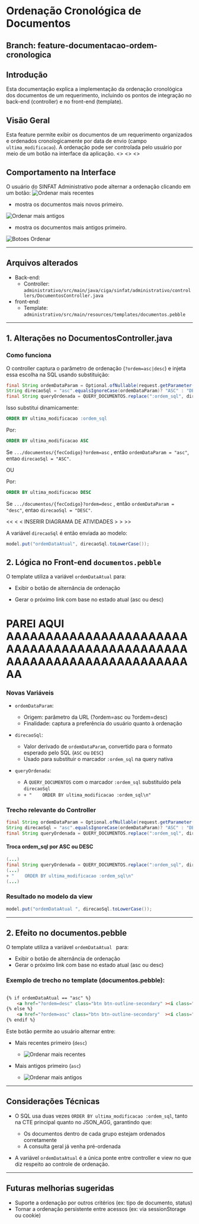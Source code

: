 # Ordenação Cronológica de Documentos
## Branch: feature-documentacao-ordem-cronologica

## Introdução
Esta documentação explica a implementação da ordenação cronológica dos documentos de um requerimento, incluindo os pontos de integração no back-end (controller) e no front-end (template).


## Visão Geral
Esta feature permite exibir os documentos de um requerimento organizados e ordenados cronologicamente por data de envio (campo `ultima_modificacao`). 
A ordenação pode ser controlada pelo usuário por meio de um botão na interface da aplicação.
<<INSERIR IMAGEM EXIBINDO OS DOIS ESTAGIOS DO BOTAO>>
<<Ordenar mais recentes>>
<<Ordenar mais antigos>>

## Comportamento na Interface
O usuário do SINFAT Administrativo pode alternar a ordenação clicando em um botão:
![Ordenar mais recentes](https://github.com/wfrsilva/sinfat/blob/main/feature-documentacao-ordem-cronologica%202025-04-11%20163907.png) 
  - mostra os documentos mais novos primeiro.
    
![Ordenar mais antigos](https://github.com/wfrsilva/sinfat/blob/main/feature-documentacao-ordem-cronologica%202025-04-11%20163935.png)
  - mostra os documentos mais antigos primeiro.

    
![Botoes Ordenar](https://github.com/wfrsilva/sinfat/blob/main/feature-documentacao-ordem-cronologica%202025-04-11%20163518.gif) 

---

## Arquivos alterados
- Back-end:
  - Controller: `administrativo/src/main/java/ciga/sinfat/administrativo/controllers/DocumentosController.java`
- front-end:
  - Template: `administrativo/src/main/resources/templates/documentos.pebble`

---

## 1. Alterações no DocumentosController.java

### Como funciona

O controller captura o parâmetro de ordenação (`?ordem=asc|desc`) e injeta essa escolha na SQL usando substituição:
```java
final String ordemDataParam = Optional.ofNullable(request.getParameter("ordem")).orElse("desc");
String direcaoSql = "asc".equalsIgnoreCase(ordemDataParam)? "ASC" : "DESC";
final String queryOrdenada = QUERY_DOCUMENTOS.replace(":ordem_sql", direcaoSql);
```
Isso substitui dinamicamente:
```sql
ORDER BY ultima_modificacao :ordem_sql
```
Por:
```sql
ORDER BY ultima_modificacao ASC
```
Se `.../documentos/{fecCodigo}?ordem=asc` , então `ordemDataParam = "asc"`, entao `direcaoSql = "ASC"`.


OU

Por:
```sql
ORDER BY ultima_modificacao DESC
```
Se `.../documentos/{fecCodigo}?ordem=desc` , então `ordemDataParam = "desc"`, entao `direcaoSql = "DESC"`.

<< < < INSERIR DIAGRAMA DE ATIVIDADES > > >>

A variável `direcaoSql` é então enviada ao modelo:

```java
model.put("ordemDataAtual", direcaoSql.toLowerCase());
```

## 2. Lógica no Front-end `documentos.pebble`

O template utiliza a variável `ordemDataAtual` para:

- Exibir o botão de alternância de ordenação

- Gerar o próximo link com base no estado atual (asc ou desc)


# PAREI AQUI AAAAAAAAAAAAAAAAAAAAAAAAAAAAAAAAAAAAAAAAAAAAAAAAAAAAAAAAAAAAAAAAAAAAAAA

### Novas Variáveis

- `ordemDataParam`:
  - Origem: parâmetro da URL (?ordem=asc ou ?ordem=desc)
  - Finalidade: captura a preferência do usuário quanto à ordenação

- `direcaoSql`:
  - Valor derivado de `ordemDataParam`, convertido para o formato esperado pelo SQL (`ASC` ou `DESC`)
  - Usado para substituir o marcador `:ordem_sql` na query nativa
 

- `queryOrdenada`:
  - A `QUERY_DOCUMENTOS` com o marcador `:ordem_sql` substituído pela `direcaoSql`
  - `+ "    ORDER BY ultima_modificacao :ordem_sql\n"`


### Trecho relevante do Controller
```java
final String ordemDataParam = Optional.ofNullable(request.getParameter("ordem")).orElse("desc");
String direcaoSql = "asc".equalsIgnoreCase(ordemDataParam)? "ASC" : "DESC";
final String queryOrdenada = QUERY_DOCUMENTOS.replace(":ordem_sql", direcaoSql);
```

#### Troca ordem_sql por ASC ou DESC 
```java
(...)
final String queryOrdenada = QUERY_DOCUMENTOS.replace(":ordem_sql", direcaoSql);
(...)
+ "    ORDER BY ultima_modificacao :ordem_sql\n"
(...)
```

### Resultado no modelo da view
```java
model.put("ordemDataAtual ", direcaoSql.toLowerCase());
```

---

## 2. Efeito no documentos.pebble

O template utiliza a variável `ordemDataAtual ` para:
- Exibir o botão de alternância de ordenação
- Gerar o próximo link com base no estado atual (asc ou desc)

### Exemplo de trecho no template (documentos.pebble):
```html

{% if ordemDataAtual == "asc" %}
    <a href="?ordem=desc" class="btn btn-outline-secondary" ><i class="bi bi-sort-down"></i> Ordenar mais recentes</a>
{% else %}
    <a href="?ordem=asc" class="btn btn-outline-secondary"  ><i class="bi bi-sort-up"></i> Ordenar mais antigos</a>
{% endif %}

```

Este botão permite ao usuário alternar entre:
- Mais recentes primeiro (`desc`)
    - ![Ordenar mais recentes](https://github.com/wfrsilva/sinfat/blob/main/feature-documentacao-ordem-cronologica%20botao-recentes.png)

- Mais antigos primeiro (`asc`)
     - ![Ordenar mais antigos](https://github.com/wfrsilva/sinfat/blob/main/feature-documentacao-ordem-cronologica%20botao-antigos.png)

---

## Considerações Técnicas

- O SQL usa duas vezes `ORDER BY ultima_modificacao :ordem_sql`, tanto na CTE principal quanto no JSON_AGG, garantindo que:
  - Os documentos dentro de cada grupo estejam ordenados corretamente
  - A consulta geral já venha pré-ordenada

- A variável `ordemDataAtual` é a única ponte entre controller e view no que diz respeito ao controle de ordenação.


---

## Futuras melhorias sugeridas
- Suporte a ordenação por outros critérios (ex: tipo de documento, status)
- Tornar a ordenação persistente entre acessos (ex: via sessionStorage ou cookie)
